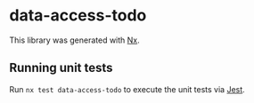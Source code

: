 # data-access-todo

This library was generated with [Nx](https://nx.dev).

## Running unit tests

Run `nx test data-access-todo` to execute the unit tests via [Jest](https://jestjs.io).

